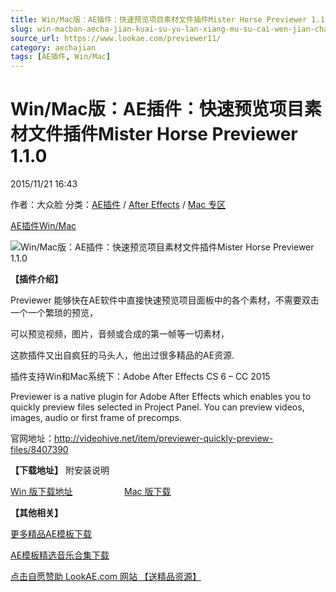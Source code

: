 ```yaml
---
title: Win/Mac版：AE插件：快速预览项目素材文件插件Mister Horse Previewer 1.1.0
slug: win-macban-aecha-jian-kuai-su-yu-lan-xiang-mu-su-cai-wen-jian-cha-jian-mister-horse-previewer-1-1-0
source_url: https://www.lookae.com/previewer11/
category: aechajian
tags: [AE插件, Win/Mac]
---
```

# Win/Mac版：AE插件：快速预览项目素材文件插件Mister Horse Previewer 1.1.0

2015/11/21 16:43

作者：大众脸
分类：[AE插件](https://www.lookae.com/after-effects/aechajian/) / [After Effects](https://www.lookae.com/after-effects/) / [Mac 专区](https://www.lookae.com/mac-osx/)

[AE插件](https://www.lookae.com/tag/ae%e6%8f%92%e4%bb%b6/)[Win/Mac](https://www.lookae.com/tag/winmac/)

![Win/Mac版：AE插件：快速预览项目素材文件插件Mister Horse Previewer 1.1.0](https://www.lookae.com/wp-content/uploads/2015/06/Mister-Horse.jpg "Win/Mac版：AE插件：快速预览项目素材文件插件Mister Horse Previewer 1.1.0-LookAE.com")

**【插件介绍】**

Previewer 能够快在AE软件中直接快速预览项目面板中的各个素材，不需要双击一个一个繁琐的预览，

可以预览视频，图片，音频或合成的第一帧等一切素材，

这款插件又出自疯狂的马头人，他出过很多精品的AE资源.

插件支持Win和Mac系统下：Adobe After Effects CS 6 – CC 2015

Previewer is a native plugin for Adobe After Effects which enables you to quickly preview files selected in Project Panel. You can preview videos, images, audio or first frame of precomps.

官网地址：http://videohive.net/item/previewer-quickly-preview-files/8407390

**【下载地址】** 附安装说明

[Win 版下载地址](https://lookae.400gb.com/file/133152559)                     [Mac 版下载](http://lookae.ctfile.com/file/100704215)

**【其他相关】**

[更多精品AE模板下载](https://www.lookae.com/after-effects/other-after-effects/)

[AE模板精选音乐合集下载](https://item.taobao.com/item.htm?spm=a1z10.1.w4004-2793089344.4.MUvxbV&id=37289930486)

[点击自愿赞助 LookAE.com 网站 【送精品资源】](https://www.lookae.com/sponsor/)
